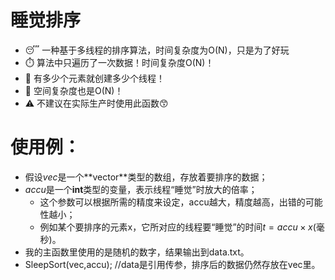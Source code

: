 # 睡觉排序
- 😴 一种基于多线程的排序算法，时间复杂度为O(N)，只是为了好玩
- ⏱️ 算法中只遍历了一次数据！时间复杂度O(N)！
- 🧵 有多少个元素就创建多少个线程！
- 💾 空间复杂度也是O(N)！
- ⚠️ 不建议在实际生产时使用此函数😙

# 使用例：
- 假设*vec*是一个**vector<int>**类型的数组，存放着要排序的数据；
- *accu*是一个**int**类型的变量，表示线程“睡觉”时放大的倍率；
   - 这个参数可以根据所需的精度来设定，accu越大，精度越高，出错的可能性越小；
   - 例如某个要排序的元素x，它所对应的线程要“睡觉”的时间$t=accu\times x$(毫秒)。
- 我的主函数里使用的是随机的数字，结果输出到data.txt。
- SleepSort(vec,accu); //data是引用传参，排序后的数据仍然存放在vec里。
